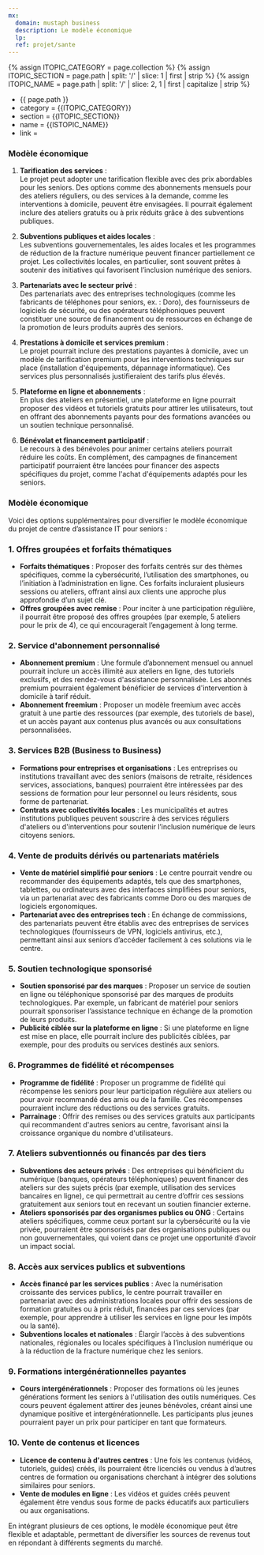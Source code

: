 ```yaml
---
mx:
  domain: mustaph business
  description: Le modèle économique
  lp:
  ref: projet/sante
---
```


{% assign lTOPIC_CATEGORY =  page.collection  %}
{% assign lTOPIC_SECTION  =  page.path | split: '/' | slice: 1 | first  | strip %}
{% assign lTOPIC_NAME        =  page.path | split: '/' | slice: 2, 1 | first | capitalize | strip  %} 


- {{ page.path }}
- category = {{lTOPIC_CATEGORY}} 
- section = {{lTOPIC_SECTION}} 
- name = {{lSTOPIC_NAME}} 
- link = <a href='/{{ lTOPIC_CATEGORY }}/{{lTOPIC_SECTION}}/{{lTOPIC_NAME}}/whatis/{{lTOPIC_NAME}}'></a>

### Modèle économique

1. **Tarification des services** :  
Le projet peut adopter une tarification flexible avec des prix abordables pour les seniors. Des options comme des abonnements mensuels pour des ateliers réguliers, ou des services à la demande, comme les interventions à domicile, peuvent être envisagées. Il pourrait également inclure des ateliers gratuits ou à prix réduits grâce à des subventions publiques.

2. **Subventions publiques et aides locales** :  
Les subventions gouvernementales, les aides locales et les programmes de réduction de la fracture numérique peuvent financer partiellement ce projet. Les collectivités locales, en particulier, sont souvent prêtes à soutenir des initiatives qui favorisent l’inclusion numérique des seniors.

3. **Partenariats avec le secteur privé** :  
Des partenariats avec des entreprises technologiques (comme les fabricants de téléphones pour seniors, ex. : Doro), des fournisseurs de logiciels de sécurité, ou des opérateurs téléphoniques peuvent constituer une source de financement ou de ressources en échange de la promotion de leurs produits auprès des seniors.

4. **Prestations à domicile et services premium** :  
Le projet pourrait inclure des prestations payantes à domicile, avec un modèle de tarification premium pour les interventions techniques sur place (installation d'équipements, dépannage informatique). Ces services plus personnalisés justifieraient des tarifs plus élevés.

5. **Plateforme en ligne et abonnements** :  
En plus des ateliers en présentiel, une plateforme en ligne pourrait proposer des vidéos et tutoriels gratuits pour attirer les utilisateurs, tout en offrant des abonnements payants pour des formations avancées ou un soutien technique personnalisé.

6. **Bénévolat et financement participatif** :  
Le recours à des bénévoles pour animer certains ateliers pourrait réduire les coûts. En complément, des campagnes de financement participatif pourraient être lancées pour financer des aspects spécifiques du projet, comme l'achat d'équipements adaptés pour les seniors.

### Modèle économique

Voici des options supplémentaires pour diversifier le modèle économique du projet de centre d’assistance IT pour seniors :

### 1. **Offres groupées et forfaits thématiques**
   - **Forfaits thématiques** : Proposer des forfaits centrés sur des thèmes spécifiques, comme la cybersécurité, l’utilisation des smartphones, ou l’initiation à l’administration en ligne. Ces forfaits incluraient plusieurs sessions ou ateliers, offrant ainsi aux clients une approche plus approfondie d’un sujet clé.
   - **Offres groupées avec remise** : Pour inciter à une participation régulière, il pourrait être proposé des offres groupées (par exemple, 5 ateliers pour le prix de 4), ce qui encouragerait l’engagement à long terme.

### 2. **Service d'abonnement personnalisé**
   - **Abonnement premium** : Une formule d’abonnement mensuel ou annuel pourrait inclure un accès illimité aux ateliers en ligne, des tutoriels exclusifs, et des rendez-vous d'assistance personnalisée. Les abonnés premium pourraient également bénéficier de services d'intervention à domicile à tarif réduit.
   - **Abonnement freemium** : Proposer un modèle freemium avec accès gratuit à une partie des ressources (par exemple, des tutoriels de base), et un accès payant aux contenus plus avancés ou aux consultations personnalisées.

### 3. **Services B2B (Business to Business)**
   - **Formations pour entreprises et organisations** : Les entreprises ou institutions travaillant avec des seniors (maisons de retraite, résidences services, associations, banques) pourraient être intéressées par des sessions de formation pour leur personnel ou leurs résidents, sous forme de partenariat.
   - **Contrats avec collectivités locales** : Les municipalités et autres institutions publiques peuvent souscrire à des services réguliers d'ateliers ou d'interventions pour soutenir l’inclusion numérique de leurs citoyens seniors.

### 4. **Vente de produits dérivés ou partenariats matériels**
   - **Vente de matériel simplifié pour seniors** : Le centre pourrait vendre ou recommander des équipements adaptés, tels que des smartphones, tablettes, ou ordinateurs avec des interfaces simplifiées pour seniors, via un partenariat avec des fabricants comme Doro ou des marques de logiciels ergonomiques.
   - **Partenariat avec des entreprises tech** : En échange de commissions, des partenariats peuvent être établis avec des entreprises de services technologiques (fournisseurs de VPN, logiciels antivirus, etc.), permettant ainsi aux seniors d’accéder facilement à ces solutions via le centre.

### 5. **Soutien technologique sponsorisé**
   - **Soutien sponsorisé par des marques** : Proposer un service de soutien en ligne ou téléphonique sponsorisé par des marques de produits technologiques. Par exemple, un fabricant de matériel pour seniors pourrait sponsoriser l’assistance technique en échange de la promotion de leurs produits.
   - **Publicité ciblée sur la plateforme en ligne** : Si une plateforme en ligne est mise en place, elle pourrait inclure des publicités ciblées, par exemple, pour des produits ou services destinés aux seniors.

### 6. **Programmes de fidélité et récompenses**
   - **Programme de fidélité** : Proposer un programme de fidélité qui récompense les seniors pour leur participation régulière aux ateliers ou pour avoir recommandé des amis ou de la famille. Ces récompenses pourraient inclure des réductions ou des services gratuits.
   - **Parrainage** : Offrir des remises ou des services gratuits aux participants qui recommandent d'autres seniors au centre, favorisant ainsi la croissance organique du nombre d'utilisateurs.

### 7. **Ateliers subventionnés ou financés par des tiers**
   - **Subventions des acteurs privés** : Des entreprises qui bénéficient du numérique (banques, opérateurs téléphoniques) peuvent financer des ateliers sur des sujets précis (par exemple, utilisation des services bancaires en ligne), ce qui permettrait au centre d’offrir ces sessions gratuitement aux seniors tout en recevant un soutien financier externe.
   - **Ateliers sponsorisés par des organismes publics ou ONG** : Certains ateliers spécifiques, comme ceux portant sur la cybersécurité ou la vie privée, pourraient être sponsorisés par des organisations publiques ou non gouvernementales, qui voient dans ce projet une opportunité d’avoir un impact social.

### 8. **Accès aux services publics et subventions**
   - **Accès financé par les services publics** : Avec la numérisation croissante des services publics, le centre pourrait travailler en partenariat avec des administrations locales pour offrir des sessions de formation gratuites ou à prix réduit, financées par ces services (par exemple, pour apprendre à utiliser les services en ligne pour les impôts ou la santé).
   - **Subventions locales et nationales** : Élargir l’accès à des subventions nationales, régionales ou locales spécifiques à l’inclusion numérique ou à la réduction de la fracture numérique chez les seniors.

### 9. **Formations intergénérationnelles payantes**
   - **Cours intergénérationnels** : Proposer des formations où les jeunes générations forment les seniors à l'utilisation des outils numériques. Ces cours peuvent également attirer des jeunes bénévoles, créant ainsi une dynamique positive et intergénérationnelle. Les participants plus jeunes pourraient payer un prix pour participer en tant que formateurs.

### 10. **Vente de contenus et licences**
   - **Licence de contenu à d'autres centres** : Une fois les contenus (vidéos, tutoriels, guides) créés, ils pourraient être licenciés ou vendus à d’autres centres de formation ou organisations cherchant à intégrer des solutions similaires pour seniors.
   - **Vente de modules en ligne** : Les vidéos et guides créés peuvent également être vendus sous forme de packs éducatifs aux particuliers ou aux organisations.

En intégrant plusieurs de ces options, le modèle économique peut être flexible et adaptable, permettant de diversifier les sources de revenus tout en répondant à différents segments du marché.